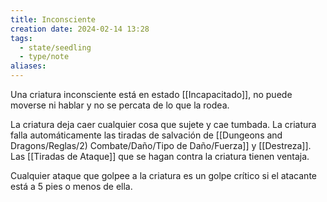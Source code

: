 ```yaml
---
title: Inconsciente
creation date: 2024-02-14 13:28
tags:
  - state/seedling
  - type/note
aliases:
---
```

 Una criatura inconsciente está en estado [[Incapacitado]], no puede moverse ni hablar y no se percata de lo que la rodea.
 
La criatura deja caer cualquier cosa que sujete y cae tumbada.
La criatura falla automáticamente las tiradas de salvación de [[Dungeons and Dragons/Reglas/2) Combate/Daño/Tipo de Daño/Fuerza]] y [[Destreza]].
Las [[Tiradas de Ataque]] que se hagan contra la criatura tienen ventaja.

Cualquier ataque que golpee a la criatura es un golpe crítico si el atacante está a 5 pies o menos de ella.